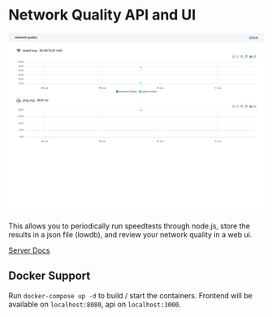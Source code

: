 # Network Quality API and UI
![screenshot](screenshot.png)

This allows you to periodically run speedtests through node.js, store the results in a json file (lowdb), and review your network quality in a web ui.

[Server Docs](https://github.com/kitsunekyo/internet-speed-log/blob/master/server/README.md)

## Docker Support
Run `docker-compose up -d` to build / start the containers. Frontend will be available on `localhost:8080`, api on `localhost:3000`. 

